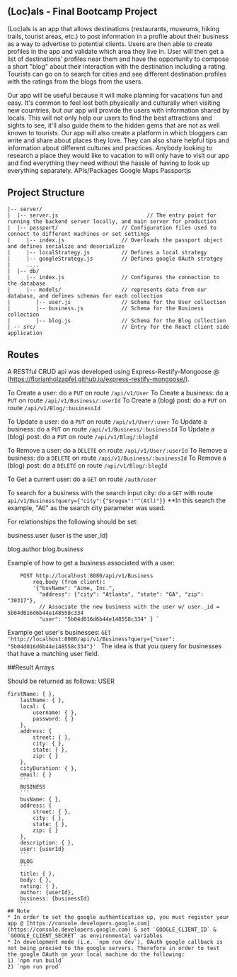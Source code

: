 ## (Loc)als - Final Bootcamp Project

(Loc)als is an app that allows destinations (restaurants, museums, hiking trails, tourist areas, etc.) to post information in a profile about their business as a way to advertise to potential clients. Users are then able to create profiles in the app and validate which area they live in. User will then get a list of destinations' profiles near them and have the opportunity to compose a short "blog" about their interaction with the destination including a rating. Tourists can go on to search for cities and see different destination profiles with the ratings from the blogs from the users.

Our app will be useful because it will make planning for vacations fun and easy. It's common to feel lost both physically and culturally when visiting new countries, but our app will provide the users with information shared by locals. This will not only help our users to find the best attractions and sights to see, it'll also guide them to the hidden gems that are not as well known to tourists. Our app will also create a platform in which bloggers can write and share about places they love. They can also share helpful tips and information about different cultures and practices. Anybody looking to research a place they would like to vacation to will only have to visit our app and find everything they need without the hassle of having to look up everything separately.
APIs/Packages
Google Maps
Passportjs


## Project Structure
```
|-- server/
|  |-- server.js                            // The entry point for running the backend server locally, and main server for production
|  |-- passport/                    // Configuration files used to connect to different machines or set settings
|     |-- index.js                  // Overloads the passport object and defines serialize and deserialize
|     |-- localStrategy.js          // Defines a local strategy
|     |-- googleStrategy.js         // Defines google OAuth stratgey
|     ....
|  |-- db/                             
|     |-- index.js                  // Configures the connection to the database
|     |-- models/                   // represents data from our database, and defines schemas for each collection
|        |-- user.js                // Schema for the User collection
|        |-- business.js            // Schema for the Business collection
|        |-- blog.js                // Schema for the Blog collection
| -- src/                           // Entry for the React client side application
```
## Routes

A RESTful CRUD api was developed using Express-Restify-Mongoose @ (https://florianholzapfel.github.io/express-restify-mongoose/). 

To Create a user: do a `PUT` on route `/api/v1/User`
To Create a business: do a `PUT` on route `/api/v1/Business/:userId`
To Create a (blog) post: do a `PUT` on route `/api/v1/Blog/:businessId`

To Update a user: do a `PUT` on route `/api/v1/User/:user`
To Update a business: do a `PUT` on route `/api/v1/Business/:businessId`
To Update a (blog) post: do a `PUT` on route `/api/v1/Blog/:blogId`

To Remove a user: do a `DELETE` on route `/api/v1/User/:userId`
To Remove a business: do a `DELETE` on route `/api/v1/Business/:businessId`
To Remove a (blog) post: do a `DELETE` on route `/api/v1/Blog/:blogId`

To Get a current user: do a `GET` on route `/auth/user`

To search for a business with the search input city: do a `GET` with route `api/v1/Business?query={"city":{"$regex":"^(Atl)"}}`
    **In this search the example, "Atl" as the search city parameter was used. 

For relationships the following should be set:

business.user (user is the user_Id)

blog.author
blog.business

Example of how to get a business associated with a user: 
```
    POST http://localhost:8080/api/v1/Business
        req.body (from client):
        '{"busName": "Acme, Inc.",
          "address": {"city": "Atlanta", "state": "GA", "zip": "30317"},
          // Associate the new business with the user w/ user._id = 5b04d016d6b44e148558c334
          "user": "5b04d016d6b44e148558c334" } `
```

Example get user's businesses:
`GET 'http://localhost:8080/api/v1/Business?query={"user": "5b04d016d6b44e148558c334"}' `
The idea is that you query for businesses that have a matching user field.

##Result Arrays

Should be returned as follows:
USER
```
firstName: { },
    lastName: { },
    local: {
        username: { },
        password: { }
    },
    address: {
        street: { },
        city: { },
        state: { },
        zip: { }
    },
    cityDuration: { },
    email: { }
    ```
    BUSINESS
    ```
    busName: { },
    address: {
        street: { },
        city: { },
        state: { },
        zip: { }
    },
    description: { },
    user: {userId}
    ```
    BLOG
    ```
    title: { },
	body: { },
	rating: { },
	author: {userId},
	business: {businessId}
    ```
## Note
* In order to set the google authentication up, you must register your app @ [https://console.developers.google.com](https://console.developers.google.com) & set `GOOGLE_CLIENT_ID` & `GOOGLE_CLIENT_SECRET` as environmental variables
* In development mode (i.e. `npm run dev`), OAuth google callback is not being proxied to the google servers. Therefore in order to test the google OAuth on your local machine do the following:
1) `npm run build`
2) `npm run prod`
